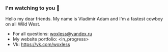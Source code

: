 ### I'm watching to you 💬
Hello my dear friends. My name is Vladimir Adam and I'm a fastest cowboy on all Wild West.
- For all questions: woxless@yandex.ru
- My website portfolio: <in_progress>
- Vk: https://vk.com/woxless
<!--
**Woxless/woxless** is a ✨ _special_ ✨ repository because its `README.md` (this file) appears on your GitHub profile.

Here are some ideas to get you started:

- 🔭 I’m currently working on ...
- 🌱 I’m currently learning ...
- 👯 I’m looking to collaborate on ...
- 🤔 I’m looking for help with ...
- 💬 Ask me about ...
- 📫 How to reach me: ...
- 😄 Pronouns: ...
- ⚡ Fun fact: ...
-->
